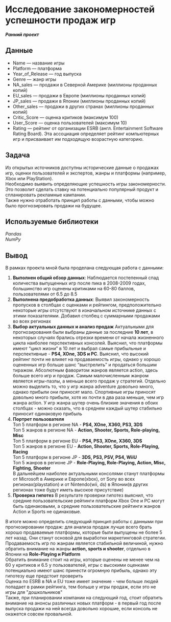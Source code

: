 # Исследование закономерностей успешности продаж игр 
***Ранний проект***

## Данные

- Name — название игры
- Platform — платформа
- Year_of_Release — год выпуска
- Genre — жанр игры
- NA_sales — продажи в Северной Америке (миллионы проданных копий)
- EU_sales — продажи в Европе (миллионы проданных копий)
- JP_sales — продажи в Японии (миллионы проданных копий)
- Other_sales — продажи в других странах (миллионы проданных копий)
- Critic_Score — оценка критиков (максимум 100)
- User_Score — оценка пользователей (максимум 10)
- Rating — рейтинг от организации ESRB (англ. Entertainment Software Rating Board). Эта ассоциация определяет рейтинг компьютерных игр и присваивает им подходящую возрастную категорию.

## Задача

Из открытых источников доступны исторические данные о продажах игр, оценки пользователей и экспертов, жанры и платформы (например, Xbox или PlayStation). <br>
Необходимо выявить определяющие успешность игры закономерности. Это позволит сделать ставку на потенциально популярный продукт и спланировать рекламные кампании.<br>
Также нужно отработать принцип работы с данными, чтобы можно было прогнозировать продажи на будущее.

## Используемые библиотеки

*Pandas* <br>
*NumPy* <br>

 ## Вывод
 В рамках проекта мной была проделана следующая работа с данными:
1. **Выполнен общий обзор данных**:
Наблюдается постепенный спад количества выпущенных игр после пика в 2008-2009 годах, большинство игр оценены критиками на 60-80 баллов, пользователями от 6.5 до 8.5
2. **Выполнена предобработка данных**:
Выявил закономерность пропусков в столбцах с оценками и рейтингом, предположительно некоторые игры отсутствуют в изначальном источнике данных с этими показателями. Добавил столбец с суммарными продажами во всех регионах
3. **Выбор актуальных данных и анализ продаж**
Актуальными для прогнозирования были выбраны данные за последние **10 лет**, в некоторых случаях брались отрезки времени от начала жизненного цикла наиболее перспективных консолей. Выяснил, что платформы имеют “цикл жизни” в 10 лет и выбрал самые прибыльные и перспективные - **PS4, XOne, 3DS и PC**. Выяснил, что высокий рейтинг почти не влияет на продаваемость игры, однако у хорошо оцененных игр больше шанс “выстрелить” и продаться большим тиражом. Абсолютным фаворитом жанров является action, здесь больше всего игр и продаж. Самым малочисленным жанром является игры-пазлы, а меньше всего продаж у стратегий. Отдельно можно выделить то, что у игр жанра adventure довольно много, однако прибыли они приносят мало. Спортивные игры приносят довольно много прибыли, хотя их почти в два раза меньше, чем игр жанра action. У игр жанра шутер очень близкие значения в обоих столбцах - можно сказать, что в среднем каждый шутер стабильно приносит одинаковую прибыль
4. **Портрет пользователя**
<br>Топ 5 платформ в регионе NA - **PS4, XOne, X360, PS3, 3DS**
<br>Топ 5 жанров в регионе NA - **Action, Shooter, Sports, Role-playing, Misc**
<br>Топ 5 платформ в регионе EU - **PS4, PS3, XOne, X360, 3DS**
<br>Топ 5 жанров в регионе EU - **Action, Shooter, Sports, Role-Playing, Racing**
<br>Топ 5 платформ в регионе JP - **3DS, PS3, PSV, PS4, WiiU**
<br>Топ 5 жанров в регионе JP - **Role-Playing, Role-Playing, Action, Misc, Fighting, Shooter**
<br>В дальнейшем наиболее актуальными консолями станут платформы от Microsoft в Америке и Европе(xbox), от Sony во всех регионах(playstation) и от Nintendo(wii, ds) в Японии(в других регионах тоже будут иметь высокое присутствие)
5. **Проверка гипотез**
В результате проверки гипотез выяснил, что средние пользовательские рейтинги платформ Xbox One и PC могут быть одинаковыми, а средние пользовательские рейтинги жанров Action и Sports не одинаковые.

В итоге можно определить следующий принцип работы с данными при прогнозировании продаж: для анализа продаж лучше всего брать хорошо продаваемые платформы, которые были выпущены не более 5 лет назад. Они станут основой для выработки маркетинговой стратегии.<br> Продаваемость игр по жанрам является стабильной величиной, нужно обратить внимание на жанры **action, sports и shooter**, отдельно в Японии на **Role-Playing и Platform**<br>Обратить внимание стоит на игры, которые оценены не менее чем на 60 у критиков и 6.5 у пользователей, игры с высокими оценками потенциально имеют шанс принести огромную прибыль, однако эту гипотезу еще предстоит проверить<br>Оценка по ESRB в NA и EU
 тоже имеет значение - чем больше людей попадает в рамки рейтинга, тем больше у игры продаж, если это не игры для "дошкольников"<br> Также, при планировании компании на следующий год, стоит обратить внимание на анонсы различных новых платформ - в первый год после выпуска продажи на ней всегда довольно хорошие, если консоль не окажется совсем провальной.

